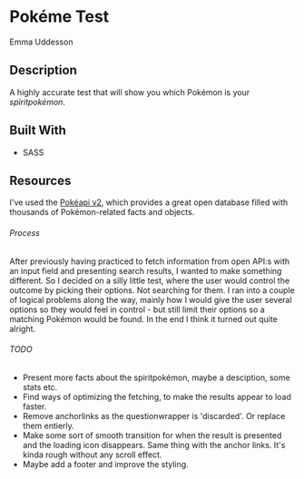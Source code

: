 # Pokéme Test

Emma Uddesson

## Description
A highly accurate test that will show you which Pokémon is your _spiritpokémon_. 

## Built With
* SASS

## Resources
I've used the [Pokéapi v2](https://pokeapi.co/), which provides a great open database filled with thousands of Pokémon-related facts and objects.

###### Process
After previously having practiced to fetch information from open API:s with an input field and presenting search results, I wanted to make something different. So I decided on a silly little test, where the user would control the outcome by picking their options. Not searching for them. I ran into a couple of logical problems along the way, mainly how I would give the user several options so they would feel in control - but still limit their options so a matching Pokémon would be found. In the end I think it turned out quite alright.

###### TODO
* Present more facts about the spiritpokémon, maybe a desciption, some stats etc.
* Find ways of optimizing the fetching, to make the results appear to load faster.
* Remove anchorlinks as the questionwrapper is 'discarded'. Or replace them entierly. 
* Make some sort of smooth transition for when the result is presented and the loading icon disappears. Same thing with the anchor links. It's kinda rough without any scroll effect.
* Maybe add a footer and improve the styling.